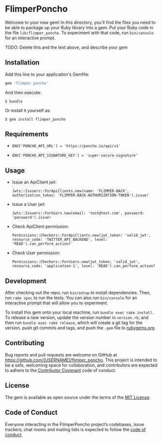 # FlimperPoncho

Welcome to your new gem! In this directory, you'll find the files you need to be able to package up your Ruby library into a gem. Put your Ruby code in the file `lib/flimper_poncho`. To experiment with that code, run `bin/console` for an interactive prompt.

TODO: Delete this and the text above, and describe your gem

## Installation

Add this line to your application's Gemfile:

```ruby
gem 'flimper_poncho'
```

And then execute:

    $ bundle

Or install it yourself as:

    $ gem install flimper_poncho

## Requirements

- `ENV['PONCHO_API_URL'] = 'https://poncho.io/api/v1'`

- `ENV['PONCHO_API_SIGNATURE_KEY'] = 'super-secure-signature'`

## Usage

- Issue an ApiClient jwt:

  `Jwts::Issuers::ForApiClients.new(name: 'FLIMPER-BACK', authorization_token: 'FLIMPER-BACK-AUTHORIZATION-TOKEN').issue!`

- Issue a User jwt:

  `Jwts::Issuers::ForUsers.new(email: 'test@test.com', password: 'password').issue!`

- Check ApiClient permission:

  `Permissions::Checkers::ForApiClients.new(jwt_token: 'valid_jwt', resource_code: 'TWITTER_API_BACKEND', level: 'READ').can_perform_action?`

- Check User permission:

  `Permissions::Checkers::ForUsers.new(jwt_token: 'valid_jwt', resource_code: 'application-1', level: 'READ').can_perform_action?`

## Development

After checking out the repo, run `bin/setup` to install dependencies. Then, run `rake spec` to run the tests. You can also run `bin/console` for an interactive prompt that will allow you to experiment.

To install this gem onto your local machine, run `bundle exec rake install`. To release a new version, update the version number in `version.rb`, and then run `bundle exec rake release`, which will create a git tag for the version, push git commits and tags, and push the `.gem` file to [rubygems.org](https://rubygems.org).

## Contributing

Bug reports and pull requests are welcome on GitHub at https://github.com/[USERNAME]/flimper_poncho. This project is intended to be a safe, welcoming space for collaboration, and contributors are expected to adhere to the [Contributor Covenant](http://contributor-covenant.org) code of conduct.

## License

The gem is available as open source under the terms of the [MIT License](https://opensource.org/licenses/MIT).

## Code of Conduct

Everyone interacting in the FlimperPoncho project’s codebases, issue trackers, chat rooms and mailing lists is expected to follow the [code of conduct](https://github.com/[USERNAME]/flimper_poncho/blob/master/CODE_OF_CONDUCT.md).
